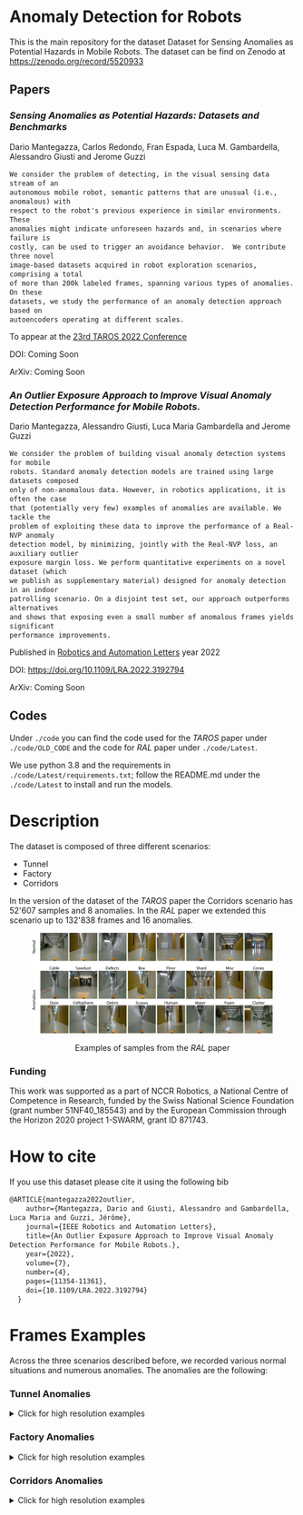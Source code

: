 # Anomaly Detection for Robots
This is the main repository for the dataset Dataset for Sensing Anomalies as Potential Hazards in Mobile Robots.
The dataset can be find on Zenodo at https://zenodo.org/record/5520933

## Papers
<!-- The relative video is available at TODO -->
### <em>Sensing Anomalies as Potential Hazards: Datasets and Benchmarks</em>
Dario Mantegazza, Carlos Redondo, Fran Espada, Luca M. Gambardella, Alessandro Giusti and Jerome Guzzi

    We consider the problem of detecting, in the visual sensing data stream of an 
    autonomous mobile robot, semantic patterns that are unusual (i.e., anomalous) with
    respect to the robot's previous experience in similar environments.  These 
    anomalies might indicate unforeseen hazards and, in scenarios where failure is 
    costly, can be used to trigger an avoidance behavior.  We contribute three novel 
    image-based datasets acquired in robot exploration scenarios, comprising a total
    of more than 200k labeled frames, spanning various types of anomalies.  On these 
    datasets, we study the performance of an anomaly detection approach based on 
    autoencoders operating at different scales.

To appear at the [23rd TAROS 2022 Conference](https://ukaeaevents.com/23rd-taros/)

DOI: Coming Soon

ArXiv: Coming Soon

### <em>An Outlier Exposure Approach to Improve Visual Anomaly Detection Performance for Mobile Robots.</em>
Dario Mantegazza, Alessandro Giusti, Luca Maria Gambardella and Jerome Guzzi

    We consider the problem of building visual anomaly detection systems for mobile 
    robots. Standard anomaly detection models are trained using large datasets composed 
    only of non-anomalous data. However, in robotics applications, it is often the case 
    that (potentially very few) examples of anomalies are available. We tackle the 
    problem of exploiting these data to improve the performance of a Real-NVP anomaly 
    detection model, by minimizing, jointly with the Real-NVP loss, an auxiliary outlier 
    exposure margin loss. We perform quantitative experiments on a novel dataset (which 
    we publish as supplementary material) designed for anomaly detection in an indoor 
    patrolling scenario. On a disjoint test set, our approach outperforms alternatives 
    and shows that exposing even a small number of anomalous frames yields significant 
    performance improvements.

Published in [Robotics and Automation Letters](https://www.ieee-ras.org/publications/ra-l) year 2022
<!-- volume .... year ... -->

DOI: https://doi.org/10.1109/LRA.2022.3192794

ArXiv: Coming Soon

## Codes
Under `./code` you can find the code used for the <em>TAROS</em> paper under `./code/OLD_CODE` and the code for <em>RAL</em> paper under `./code/Latest`.

We use python 3.8 and the requirements in `./code/Latest/requirements.txt`; follow the README.md under the `./code/Latest` to install and run the models.


# Description
The dataset is composed of three different scenarios:
- Tunnel
- Factory
- Corridors

In the version of the dataset of the <em>TAROS</em> paper the Corridors scenario has 52'607 samples and 8 anomalies. 
In the <em>RAL</em> paper we extended this scenario up to 132'838 frames and 16 anomalies.
<figure>
<img src="images/dataset_examplev4.png" alt="RAL_paper_anomalies" style="background-color:white;"/>
<p align = "center">Examples of samples from the <em>RAL</em> paper </p>
</figure>

### Funding
This work was supported as a part of NCCR Robotics, a National Centre of Competence in Research, funded by the Swiss National Science Foundation (grant number 51NF40\_185543) and by the European Commission through the Horizon 2020 project 1-SWARM, grant ID 871743.

# How to cite
If you use this dataset please cite it using the following bib

    @ARTICLE{mantegazza2022outlier,
        author={Mantegazza, Dario and Giusti, Alessandro and Gambardella, Luca Maria and Guzzi, Jérôme}, 
        journal={IEEE Robotics and Automation Letters},
        title={An Outlier Exposure Approach to Improve Visual Anomaly Detection Performance for Mobile Robots.},
        year={2022}, 
        volume={7},
        number={4}, 
        pages={11354-11361}, 
        doi={10.1109/LRA.2022.3192794}
      }

# Frames Examples
Across the three scenarios described before, we recorded various normal situations and numerous anomalies.
The anomalies are the following:
### Tunnel Anomalies
<details>
  <summary>Click for high resolution examples</summary>

<figure class="image">
<img src="images/tunnel/normal1.jpg" alt="tun_normal" width="512"/>
<p><b>Normal</b> - Empty underground man made tunnel</p>
</figure>
<p></p>
<figure>
<img src="images/tunnel/wet1.jpg" alt="wet" width="512"/>
<p><b>Wet</b> - Water condensation on the tunnel walls and ceiling</p>
</figure>
<p></p>

<figure>
<img src="images/tunnel/root1.jpg" alt="root" width="512"/>
<p><b>Root</b> - Roots coming down from the ceiling and walls</p>
</figure>
<p></p>

<figure>
<img src="images/tunnel/dust1.jpg" alt="dust" width="512"/>
<p><b>Dust</b> - Dust moved by the drone </p>
</figure>
<p></p>

</details>

### Factory Anomalies
<details>
  <summary>Click for high resolution examples</summary>

<figure>
<img src="images/factory/normal1.jpg" alt="fact_normal" width="512"/>
<p><b>Normal</b> - Empty factory facility</p>
</figure>
<p></p>


<figure>
<img src="images/factory/mist1.jpg" alt="mist" width="512"/>
<p><b>Mist</b> - Mist coming from a smoke machine</p>
</figure>
<p></p>

<figure>
<img src="images/factory/tape1.jpg" alt="tape" width="512"/>
<p><b>Tape</b> - Signaling tape stretched across the facility</p>
</figure>

</details>

### Corridors Anomalies
<details>
  <summary>Click for high resolution examples</summary>

<figure>
<img src="images/corridor/normal1.jpg" alt="corridor_normal" width="512"/>
<img src="images/corridor/normal2.jpg" alt="corridor_normal2" width="512"/>
<img src="images/corridor/normal3.jpg" alt="corridor_normal3" width="512"/>
<p><b>Normal</b> - Empty university corridors (on different floors)</p>
</figure>
<p></p>

<figure>
<img src="images/corridor/box.jpg" alt="box" width="512"/>
<p><b>Box</b> - Cardboard boxes placed in front/near of the robot</p>
</figure>
<p></p>

<figure>
<img src="images/corridor/cable.jpg" alt="cable" width="512"/>
<p><b>Cable</b> - Various cables layed on the floor around and in front of the robot</p>
</figure>
<p></p>

<figure>
<img src="images/corridor/debris.jpg" alt="debris" width="512"/>
<p><b>Debris</b> - Various debris </p>
</figure>
<p></p>

<figure>
<img src="images/corridor/defects.jpg" alt="defects" width="512"/>
<p><b>Defects</b> - Defects of the robot</p>
</figure>
<p></p>

<figure>
<img src="images/corridor/door.jpg" alt="door" width="512"/>
<p><b>Door</b> - Open doors where doors should be closed</p>
</figure>
<p></p>

<figure>
<img src="images/corridor/human.jpg" alt="human" width="512"/>
<p><b>Human</b> - Human presence</p>
</figure>
<p></p>

<figure>
<img src="images/corridor/clutter.jpg" alt="clutter" width="512"/>
<p><b>Clutter</b> - Chairs, tables and furniture moved around the corridor</p>
</figure>
<p></p>

<figure>
<img src="images/corridor/foam.jpg" alt="foam" width="512"/>
<p><b>Foam</b> - Foam placed on the floor</p>
</figure>
<p></p>

<figure>
<img src="images/corridor/sawdust.jpg" alt="sawdust" width="512"/>
<p><b>Sawdust</b> - Sawdust placed on the floor</p>
</figure>
<p></p>

<figure>
<img src="images/corridor/cellophane.jpg" alt="cellophane" width="512"/>
<p><b>Cellophane</b> - Cellophane foil stretched between walls</p>
</figure>
<p></p>

<figure>
<img src="images/corridor/floor.jpg" alt="floor" width="512"/>
<p><b>Floor</b> - Fake flooring different than original floor</p>
</figure>
<p></p>

<figure>
<img src="images/corridor/screws.jpg" alt="screws" width="512"/>
<p><b>Screws</b> - Small screws and bolts placed in front of the robot</p>
</figure>
<p></p>

<figure>
<img src="images/corridor/water.jpg" alt="water" width="512"/>
<p><b>Water</b> - Water puddle in front of robot</p>
</figure>
<p></p>

<figure>
<img src="images/corridor/cones.jpg" alt="cones" width="512"/>
<p><b>Cones</b> - Multiple orange cones placed in the corridor</p>
</figure>
<p></p>

<figure>
<img src="images/corridor/hanging_cable.jpg" alt="hanghingcables" width="512"/>
<p><b>Hanging cables</b> - Cables hanging from the ceiling</p>
</figure>

</details>
